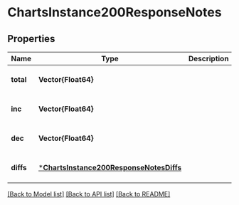 # ChartsInstance200ResponseNotes


## Properties
Name | Type | Description | Notes
------------ | ------------- | ------------- | -------------
**total** | **Vector{Float64}** |  | [default to nothing]
**inc** | **Vector{Float64}** |  | [default to nothing]
**dec** | **Vector{Float64}** |  | [default to nothing]
**diffs** | [***ChartsInstance200ResponseNotesDiffs**](ChartsInstance200ResponseNotesDiffs.md) |  | [default to nothing]


[[Back to Model list]](../README.md#models) [[Back to API list]](../README.md#api-endpoints) [[Back to README]](../README.md)


